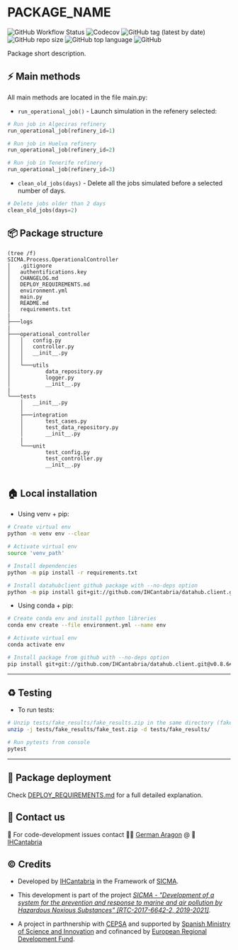 # PACKAGE_NAME

![GitHub Workflow Status](https://img.shields.io/github/workflow/status/aragong/Python-skeleton/CI?label=CI%20build&style=plastic)
![Codecov](https://img.shields.io/codecov/c/github/aragong/Python-skeleton?flag=test&style=plastic&token=cb7f5559-044c-4a49-b226-7d381066fe92)
![GitHub tag (latest by date)](https://img.shields.io/github/v/tag/aragong/Python-skeleton?label=latest%20tag&style=plastic)
![GitHub repo size](https://img.shields.io/github/repo-size/aragong/Python-skeleton?style=plastic)
![GitHub top language](https://img.shields.io/github/languages/top/aragong/Python-skeleton?style=plastic)
![GitHub](https://img.shields.io/github/license/aragong/Python-skeleton?style=plastic)

Package short description.

## :zap: Main methods
All main methods are located in the file main.py:
* `run_operational_job()` - Launch simulation in the refenery selected:
```python
# Run job in Algeciras refinery
run_operational_job(refinery_id=1)

# Run job in Huelva refinery
run_operational_job(refinery_id=2)

# Run job in Tenerife refinery
run_operational_job(refinery_id=3)
```
* `clean_old_jobs(days)` - Delete all the jobs simulated before a selected number of days.
```python
# Delete jobs older than 2 days 
clean_old_jobs(days=2)
```

## :package: Package structure
````
(tree /f)
SICMA.Process.OperationalController
│   .gitignore
│   authentifications.key
│   CHANGELOG.md
│   DEPLOY_REQUIREMENTS.md
│   environment.yml
│   main.py
│   README.md
│   requirements.txt
|
├───logs
|
├───operational_controller
│   │   config.py
│   │   controller.py
│   │   __init__.py
│   │
│   └───utils
│           data_repository.py
│           logger.py
│           __init__.py
|
└───tests
    │   __init__.py
    │
    ├───integration
    │       test_cases.py
    │       test_data_repository.py
    │       __init__.py
    |
    └───unit
            test_config.py
            test_controller.py
            __init__.py
            
````
## :house: Local installation

* Using venv + pip:
```bash
# Create virtual env  
python -m venv env --clear

# Activate virtual env
source 'venv_path'

# Install dependencies
python -m pip install -r requirements.txt

# Install datahubclient github package with --no-deps option
python -m pip install git+git://github.com/IHCantabria/datahub.client.git@v0.8.6#egg=datahubClient --no-deps
```

* Using conda + pip:
```bash
# Create conda env and install python libreries
conda env create --file environment.yml --name env

# Activate virtual env
conda activate env

# Install package from github with --no-deps option
pip install git+git://github.com/IHCantabria/datahub.client.git@v0.8.6#egg=datahubClient --no-deps

```
---
## :recycle: Testing
* To run tests:
```bash
# Unzip tests/fake_results/fake_results.zip in the same directory (fake_inputs/) and run pytest
unzip -j tests/fake_results/fake_test.zip -d tests/fake_results/

# Run pytests from console
pytest
```
---

## :rocket: Package deployment
Check [DEPLOY_REQUIREMENTS.md](https://github.com/IHCantabria/SICMA.Process.OperationalController/blob/main/DEPLOY_REQUIREMENTS.md) for a full detailed explanation.

## :incoming_envelope: Contact us

:snake: For code-development issues contact :man_technologist: [German Aragon](https://ihcantabria.com/en/directorio-personal/investigador/german-aragon/) @ :office: [IHCantabria](https://github.com/IHCantabria)


## :copyright: Credits

*  Developed by [IHCantabria](https://github.com/IHCantabria) in the Framework of [SICMA](https://sicma.ihcantabria.es/en/).

* This development is part of the project *[SICMA - "Development of a system for the prevention and response to marine and air pollution by Hazardous Noxious Substances" [RTC-2017-6642-2, 2019-2021]](https://sicma.ihcantabria.es/en/).*

* A project in parthnership with [CEPSA](https://www.cepsa.com/en) and supported by [Spanish Ministry of Science and Innovation](https://www.ciencia.gob.es/portal/site/MICINN?lang_choosen=en) and cofinanced by [European Regional Development Fund](https://ec.europa.eu/regional_policy/en/funding/erdf/).

